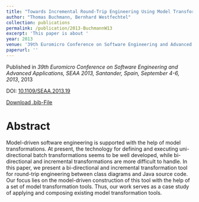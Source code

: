 ```yaml
---
title: "Towards Incremental Round-Trip Engineering Using Model Transformations"
author: "Thomas Buchmann, Bernhard Westfechtel"
collection: publications
permalink: /publication/2013-BuchmannW13
excerpt: 'This paper is about '
year: 2013
venue: '39th Euromicro Conference on Software Engineering and Advanced Applications, SEAA 2013, Santander, Spain, September 4-6, 2013'
paperurl: ''
---
```


Published in *39th Euromicro Conference on Software Engineering and Advanced Applications, SEAA 2013, Santander, Spain, September 4-6, 2013*, 2013

DOI: [10.1109/SEAA.2013.19](https://doi.org/10.1109/SEAA.2013.19)

[Download .bib-File](https://tbuchmann.github.io/files/BuchmannW13.bib)

Abstract
=====

Model-driven software engineering is supported with the help of model transformations. At present, the technology for defining and executing uni-directional batch transformations seems to be well developed, while bi-directional and incremental transformations are more difficult to handle. In this paper, we present a bi-directional and incremental transformation tool for round-trip engineering between class diagrams and Java source code. Our focus lies on the model-driven construction of this tool with the help of a set of model transformation tools. Thus, our work serves as a case study of applying and composing existing model transformation tools.